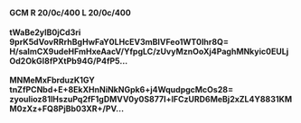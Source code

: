 #### GCM R 20/0c/400 L 20/0c/400
**tWaBe2yIB0jCd3ri**<br/>**9prK5dVovRRrhBgHwFaY0LHcEV3mBIVFeo1WT0Ihr8Q=**<br/>**H/saImCX9udeHFmHxeAacV/YfpgLC/zUvyMznOoXj4PaghMNkyic0EULjOd2OkGI8fPXtPb94G/P4fP5...**<br/><br/>
**MNMeMxFbrduzK1GY**<br/>**tnZfPCNbd+E+8EkXHnNiNkNGpk6+j4WqudpgcMcOs28=**<br/>**zyouIioz81IHszuPq2fF1gDMVV0y0S877I+lFCzURD6MeBj2xZL4Y8831KMM0zXz+FQ8PjBb03XR+/PV...**